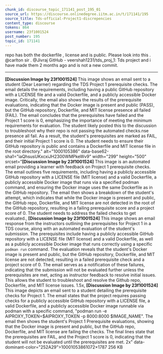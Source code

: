```yaml
---
chunk_id: discourse_topic_171141_post_195_01
source_url: https://discourse.onlinedegree.iitm.ac.in/t/171141/195
source_title: Tds-official-Project1-discrepencies
content_type: discourse
tokens: 864
username: 23f1001524
post_number: 195
topic_id: 171141
---
```


 repo has both the dockerfile , license and is public. Please look into this . @carlton sir . @Jivraj GitHub - veershah1231/tds_proj_1: Tds project and i have made them 2 months ago and is not a new commit.

---

**[Discussion Image by 23f1001524]** This image shows an email sent to a student (Dear Learner) regarding the TDS Project 1 prerequisite checks. The email details the requirements, including having a public GitHub repository with a LICENSE file and a valid Dockerfile, and a publicly accessible Docker image. Critically, the email also shows the results of the prerequisite evaluations, indicating that the Docker image is present and public (PASS), but the GitHub repository, Dockerfile, and MIT license presence all failed (FAIL). The email concludes that the prerequisites have failed and the Project 1 score is 0, emphasizing the importance of meeting the minimum requirements for evaluation. The student likely posted this to the discussion to troubleshoot why their repo is not passing the automated checks.nse presence all fail. As a result, the student's prerequisites are marked as FAIL, and their initial Project 1 score is 0. The student needs to ensure their GitHub repository is public and contains a Dockerfile and MIT license file in the root directory." alt="1000105386" data-base62-sha1="iaQhsusUKxcxiJH2300WMPkeWv9" width="299" height="500" srcset="**[Discussion Image by 23f1001524]** This image is an automated email providing a learner with feedback on Project 1 prerequisite checks. The email outlines five requirements, including having a publicly accessible GitHub repository with a LICENSE file (MIT license) and a valid Dockerfile, a publicly accessible Docker image that runs via a specified podman command, and ensuring the Docker image uses the same Dockerfile as in the GitHub repository. The email then shows a breakdown of the student's attempt, which indicates that while the Docker image is present and public, the GitHub repo, Dockerfile, and MIT license are not detected in the root of the GitHub repository, resulting in a failing prerequisite score and a project score of 0. The student needs to address the failed checks to get evaluated., **[Discussion Image by 23f1001524]** This image shows an email response from the instructors outlining the prerequisites for Project 1 in a TDS course, along with an automated evaluation of the student's submission. The prerequisites include having a publicly accessible GitHub repository with a LICENSE file (MIT license) and a valid Dockerfile, as well as a publicly accessible Docker image that runs correctly using a specific `podman run` command. The evaluation reveals that the student's Docker image is present and public, but the GitHub repository, Dockerfile, and MIT license are not detected, resulting in a failed prerequisite check and a project score of 0. The email serves as a notification of these failures, indicating that the submission will not be evaluated further unless the prerequisites are met, acting as instructor feedback to resolve initial issues. This allows the student to troubleshoot and resolve the Github repo, Dockerfile, and MIT license issues. 1.5x, **[Discussion Image by 23f1001524]** This image depicts an email sent to a student detailing the prerequisite checks for Project 1. The email states that the project requires passing checks for a publicly accessible GitHub repository with a LICENSE file, a valid Dockerfile, and a publicly accessible Docker image runnable via podman with a specific command, "podman run -e AIPROXY_TOKEN=$AIPROXY_TOKEN -p 8000:8000 $IMAGE_NAME". The email then shows the student's Project 1 Prerequisite evaluations, showing that the Docker image is present and public, but the GitHub repo, Dockerfile, and MIT license are failing the checks. The final lines state that the prerequisites are FAIL, and the Project 1 score is 0, indicating that the student will not be evaluated until the prerequisites are met. 2x" data-dominant-color="252A29">10001053861072×1787 256 KB
